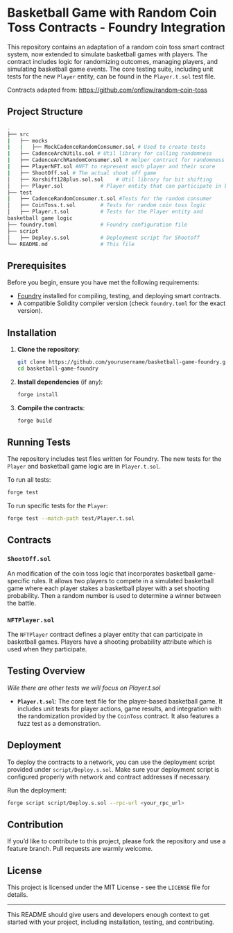 # Basketball Game with Random Coin Toss Contracts - Foundry Integration

This repository contains an adaptation of a random coin toss smart contract system, now extended to simulate basketball games with players. The contract includes logic for randomizing outcomes, managing players, and simulating basketball game events. The core testing suite, including unit tests for the new `Player` entity, can be found in the `Player.t.sol` test file.

Contracts adapted from: https://github.com/onflow/random-coin-toss

## Project Structure

```bash
.
├── src
|   ├── mocks
|   |   ├── MockCadenceRandomConsumer.sol # Used to create tests
|   ├── CadenceArchUtils.sol # Util library for calling randomness
|   ├── CadenceArchRandomConsumer.sol # Helper contract for randomness
|   ├── PlayerNFT.sol #NFT to represent each player and their score
|   ├── ShootOff.sol # The actual shoot off game
│   ├── Xorshift128plus.sol.sol    # Util library for bit shifting
│   ├── Player.sol            # Player entity that can participate in basketball games
├── test
|   ├── CadenceRandomConsumer.t.sol #Tests for the random consumer
│   ├── CoinToss.t.sol        # Tests for random coin toss logic
│   ├── Player.t.sol          # Tests for the Player entity and
basketball game logic
├── foundry.toml              # Foundry configuration file
├── script
│   ├── Deploy.s.sol          # Deployment script for Shootoff
└── README.md                 # This file
```

## Prerequisites

Before you begin, ensure you have met the following requirements:

- [Foundry](https://github.com/foundry-rs/foundry) installed for compiling, testing, and deploying smart contracts.
- A compatible Solidity compiler version (check `foundry.toml` for the exact version).

## Installation

1. **Clone the repository**:

   ```bash
   git clone https://github.com/yourusername/basketball-game-foundry.git
   cd basketball-game-foundry
   ```

2. **Install dependencies** (if any):

   ```bash
   forge install
   ```

3. **Compile the contracts**:

   ```bash
   forge build
   ```

## Running Tests

The repository includes test files written for Foundry. The new tests for the `Player` and basketball game logic are in `Player.t.sol`.

To run all tests:

```bash
forge test
```

To run specific tests for the `Player`:

```bash
forge test --match-path test/Player.t.sol
```

## Contracts

### `ShootOff.sol`
An modification of the coin toss logic that incorporates basketball game-specific rules. It allows two players to compete in a simulated basketball game where each player stakes a basketball player with a set shooting probability. Then a random number is used to determine a winner between the battle. 

### `NFTPlayer.sol`
The `NFTPlayer` contract defines a player entity that can participate in basketball games. Players have a shooting probability attribute which is used when they participate.

## Testing Overview
_Wile there are other tests we will focus on Player.t.sol_

- **`Player.t.sol`**: The core test file for the player-based basketball game. It includes unit tests for player actions, game results, and integration with the randomization provided by the `CoinToss` contract. It also features a fuzz test as a demonstration.

## Deployment

To deploy the contracts to a network, you can use the deployment script provided under `script/Deploy.s.sol`. Make sure your deployment script is configured properly with network and contract addresses if necessary.

Run the deployment:

```bash
forge script script/Deploy.s.sol --rpc-url <your_rpc_url>
```

## Contribution

If you’d like to contribute to this project, please fork the repository and use a feature branch. Pull requests are warmly welcome.

## License

This project is licensed under the MIT License - see the `LICENSE` file for details.

---

This README should give users and developers enough context to get started with your project, including installation, testing, and contributing.

